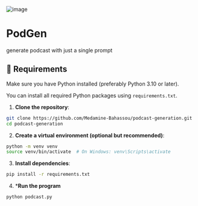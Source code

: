 ![image](https://github.com/user-attachments/assets/02543b24-ad2d-4c9d-8bc2-1ba713540931)

# PodGen
generate podcast with just a single prompt

## 🧰 Requirements

Make sure you have Python installed (preferably Python 3.10 or later).

You can install all required Python packages using `requirements.txt`.

1. **Clone the repository**:

```bash
git clone https://github.com/Medamine-Bahassou/podcast-generation.git
cd podcast-generation
```

2. **Create a virtual environment (optional but recommended)**:

```bash
python -m venv venv
source venv/bin/activate  # On Windows: venv\Scripts\activate
```

3. **Install dependencies**:

```bash
pip install -r requirements.txt
```

4. ***Run the program**

```bash
python podcast.py
```

